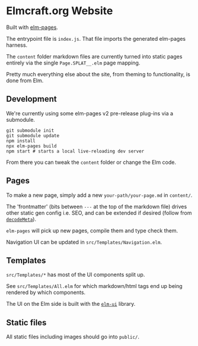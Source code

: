 # Elmcraft.org Website

Built with [elm-pages](https://elm-pages.com/).

The entrypoint file is `index.js`. That file imports the generated elm-pages harness.

The `content` folder markdown files are currently turned into static pages entirely via the single `Page.SPLAT__.elm` page mapping.

Pretty much everything else about the site, from theming to functionality, is done from Elm.


## Development

We're currently using some elm-pages v2 pre-release plug-ins via a submodule.

```
git submodule init
git submodule update
npm install
npx elm-pages build
npm start # starts a local live-reloading dev server
```

From there you can tweak the `content` folder or change the Elm code.


## Pages

To make a new page, simply add a new `your-path/your-page.md` in `content/`.

The 'frontmatter' (bits between `---` at the top of the markdown file) drives other static gen config i.e. SEO, and can be extended if desired (follow from [`decodeMeta`](https://github.com/elmcraft/elmcraft.org/blob/main/src/Page/SPLAT__.elm#L55)).

`elm-pages` will pick up new pages, compile them and type check them.

Navigation UI can be updated in `src/Templates/Navigation.elm`.


## Templates

`src/Templates/*` has most of the UI components split up.

See `src/Templates/All.elm` for which markdown/html tags end up being rendered by which components.

The UI on the Elm side is built with the [`elm-ui`](https://package.elm-lang.org/packages/mdgriffith/elm-ui/latest/) library.


## Static files

All static files including images should go into `public/`.
